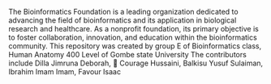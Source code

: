
The Bioinformatics Foundation is a leading organization dedicated to advancing the field of bioinformatics and its application in biological research and healthcare. As a nonprofit foundation, its primary objective is to foster collaboration, innovation, and education within the bioinformatics community. This repository was created by group E of Bioinformatics class, Human Anatomy 400 Level of Gombe state University The contributors include Dilla Jimruna Deborah, 👑 Courage Hussaini, Balkisu Yusuf Sulaiman, Ibrahim Imam Imam, Favour Isaac 
